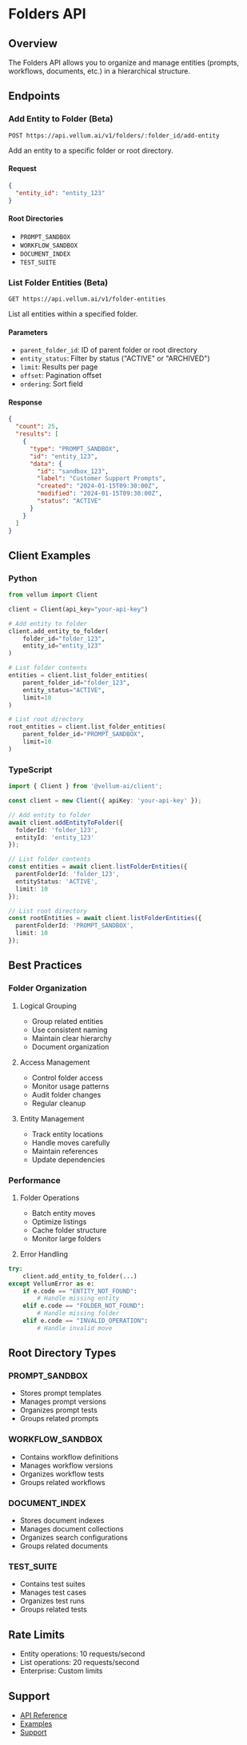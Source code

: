 # Folders API

## Overview
The Folders API allows you to organize and manage entities (prompts, workflows, documents, etc.) in a hierarchical structure.

## Endpoints

### Add Entity to Folder (Beta)
```http
POST https://api.vellum.ai/v1/folders/:folder_id/add-entity
```

Add an entity to a specific folder or root directory.

#### Request
```json
{
  "entity_id": "entity_123"
}
```

#### Root Directories
- `PROMPT_SANDBOX`
- `WORKFLOW_SANDBOX`
- `DOCUMENT_INDEX`
- `TEST_SUITE`

### List Folder Entities (Beta)
```http
GET https://api.vellum.ai/v1/folder-entities
```

List all entities within a specified folder.

#### Parameters
- `parent_folder_id`: ID of parent folder or root directory
- `entity_status`: Filter by status ("ACTIVE" or "ARCHIVED")
- `limit`: Results per page
- `offset`: Pagination offset
- `ordering`: Sort field

#### Response
```json
{
  "count": 25,
  "results": [
    {
      "type": "PROMPT_SANDBOX",
      "id": "entity_123",
      "data": {
        "id": "sandbox_123",
        "label": "Customer Support Prompts",
        "created": "2024-01-15T09:30:00Z",
        "modified": "2024-01-15T09:30:00Z",
        "status": "ACTIVE"
      }
    }
  ]
}
```

## Client Examples

### Python
```python
from vellum import Client

client = Client(api_key="your-api-key")

# Add entity to folder
client.add_entity_to_folder(
    folder_id="folder_123",
    entity_id="entity_123"
)

# List folder contents
entities = client.list_folder_entities(
    parent_folder_id="folder_123",
    entity_status="ACTIVE",
    limit=10
)

# List root directory
root_entities = client.list_folder_entities(
    parent_folder_id="PROMPT_SANDBOX",
    limit=10
)
```

### TypeScript
```typescript
import { Client } from '@vellum-ai/client';

const client = new Client({ apiKey: 'your-api-key' });

// Add entity to folder
await client.addEntityToFolder({
  folderId: 'folder_123',
  entityId: 'entity_123'
});

// List folder contents
const entities = await client.listFolderEntities({
  parentFolderId: 'folder_123',
  entityStatus: 'ACTIVE',
  limit: 10
});

// List root directory
const rootEntities = await client.listFolderEntities({
  parentFolderId: 'PROMPT_SANDBOX',
  limit: 10
});
```

## Best Practices

### Folder Organization
1. Logical Grouping
   - Group related entities
   - Use consistent naming
   - Maintain clear hierarchy
   - Document organization

2. Access Management
   - Control folder access
   - Monitor usage patterns
   - Audit folder changes
   - Regular cleanup

3. Entity Management
   - Track entity locations
   - Handle moves carefully
   - Maintain references
   - Update dependencies

### Performance
1. Folder Operations
   - Batch entity moves
   - Optimize listings
   - Cache folder structure
   - Monitor large folders

2. Error Handling
```python
try:
    client.add_entity_to_folder(...)
except VellumError as e:
    if e.code == "ENTITY_NOT_FOUND":
        # Handle missing entity
    elif e.code == "FOLDER_NOT_FOUND":
        # Handle missing folder
    elif e.code == "INVALID_OPERATION":
        # Handle invalid move
```

## Root Directory Types

### PROMPT_SANDBOX
- Stores prompt templates
- Manages prompt versions
- Organizes prompt tests
- Groups related prompts

### WORKFLOW_SANDBOX
- Contains workflow definitions
- Manages workflow versions
- Organizes workflow tests
- Groups related workflows

### DOCUMENT_INDEX
- Stores document indexes
- Manages document collections
- Organizes search configurations
- Groups related documents

### TEST_SUITE
- Contains test suites
- Manages test cases
- Organizes test runs
- Groups related tests

## Rate Limits
- Entity operations: 10 requests/second
- List operations: 20 requests/second
- Enterprise: Custom limits

## Support
- [API Reference](https://docs.vellum.ai/api/folders)
- [Examples](https://github.com/vellum-ai/examples)
- [Support](https://support.vellum.ai) 
